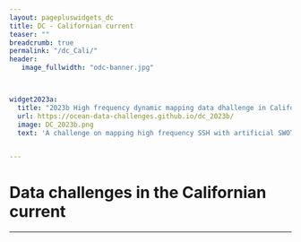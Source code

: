 ```yaml
---
layout: pagepluswidgets_dc
title: DC - Californian current 
teaser: ""
breadcrumb: true
permalink: "/dc_Cali/"
header:
   image_fullwidth: "odc-banner.jpg" 



widget2023a:
  title: "2023b High frequency dynamic mapping data dhallenge in California Xover"
  url: https://ocean-data-challenges.github.io/dc_2023b/
  image: DC_2023b.png
  text: 'A challenge on mapping high frequency SSH with artificial SWOT and nadir data in the Californian SWOT X-over created by Datlas and MEOM-IGE. [...]'


--- 
```



# Data challenges in the Californian current 
  
---
